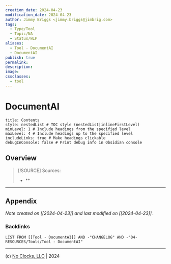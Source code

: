 ```yaml
---
creation_date: 2024-04-23
modification_date: 2024-04-23
author: Jimmy Briggs <jimmy.briggs@jimbrig.com>
tags:
  - Type/Tool
  - Topic/NA
  - Status/WIP
aliases:
  - Tool - DocumentAI
  - DocumentAI
publish: true
permalink:
description:
image:
cssclasses:
  - tool
---
```



# DocumentAI

```table-of-contents
title: Contents 
style: nestedList # TOC style (nestedList|inlineFirstLevel)
minLevel: 1 # Include headings from the specified level
maxLevel: 4 # Include headings up to the specified level
includeLinks: true # Make headings clickable
debugInConsole: false # Print debug info in Obsidian console
```

## Overview

> [!SOURCE] Sources:
> - **

***

## Appendix

*Note created on [[2024-04-23]] and last modified on [[2024-04-23]].*

### Backlinks

```dataview
LIST FROM [[Tool - DocumentAI]] AND -"CHANGELOG" AND -"04-RESOURCES/Tools/Tool - DocumentAI"
```

***

(c) [No Clocks, LLC](https://github.com/noclocks) | 2024